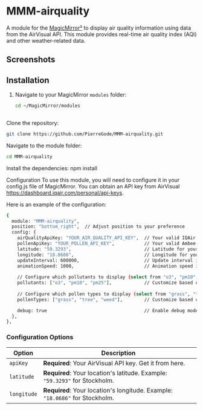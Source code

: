 # MMM-airquality

A module for the [MagicMirror²](https://magicmirror.builders) to display air quality information using data from the AirVisual API. This module provides real-time air quality index (AQI) and other weather-related data.

## Screenshots



## Installation

1. Navigate to your MagicMirror `modules` folder:
   ```bash
   cd ~/MagicMirror/modules
  
Clone the repository:
```bash
git clone https://github.com/PierreGode/MMM-airquality.git
```
Navigate to the module folder:
```bash
cd MMM-airquality
```
Install the dependencies:
npm install

Configuration
To use this module, you will need to configure it in your config.js file of MagicMirror. You can obtain an API key from AirVisual https://dashboard.iqair.com/personal/api-keys.

Here is an example of the configuration:
```bash
{
  module: "MMM-airquality",
  position: "bottom_right",  // Adjust position to your preference
  config: {
    airQualityApiKey: "YOUR_AIR_QUALITY_API_KEY",  // Your valid IQAir API key
    pollenApiKey: "YOUR_POLLEN_API_KEY",           // Your valid Ambee API key
    latitude: "59.3293",                           // Latitude for your location (e.g., Stockholm)
    longitude: "18.0686",                          // Longitude for your location (e.g., Stockholm)
    updateInterval: 600000,                        // Update interval in milliseconds (default: 10 minutes)
    animationSpeed: 1000,                          // Animation speed in milliseconds (default: 1 second)
    
    // Configure which pollutants to display (select from "o3", "pm10", "pm25", "no2", "co", "so2")
    pollutants: ["o3", "pm10", "pm25"],            // Customize based on your needs (e.g., Ozone, PM10, PM2.5)
    
    // Configure which pollen types to display (select from "grass", "tree", "weed")
    pollenTypes: ["grass", "tree", "weed"],        // Customize based on your needs (e.g., Grass, Tree, Weed pollen)

    debug: true                                    // Enable debug mode for more logging information
  },
},
```


### Configuration Options 
| Option | Description | 
| --- | --- | 
| `apiKey` | **Required**: Your AirVisual API key. Get it from here. | 
| `latitude` | **Required**: Your location's latitude. Example: `"59.3293"` for Stockholm. | 
| `longitude` | **Required**: Your location's longitude. Example: `"18.0686"` for Stockholm. | |
